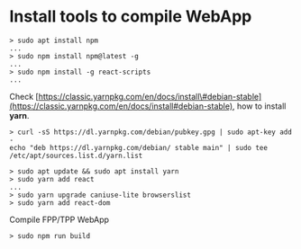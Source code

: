 # Install tools to compile WebApp

```text
> sudo apt install npm
...
> sudo npm install npm@latest -g
...
> sudo npm install -g react-scripts
...
```

Check [https://classic.yarnpkg.com/en/docs/install\#debian-stable](https://classic.yarnpkg.com/en/docs/install#debian-stable), how to install **yarn**.

```text
> curl -sS https://dl.yarnpkg.com/debian/pubkey.gpg | sudo apt-key add -
echo "deb https://dl.yarnpkg.com/debian/ stable main" | sudo tee /etc/apt/sources.list.d/yarn.list

> sudo apt update && sudo apt install yarn
> sudo yarn add react
...
> sudo yarn upgrade caniuse-lite browserslist
> sudo yarn add react-dom
```

Compile FPP/TPP WebApp

```text
> sudo npm run build
```

